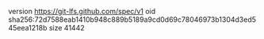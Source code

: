 version https://git-lfs.github.com/spec/v1
oid sha256:72d7588eab1410b948c889b5189a9cd0d69c78046973b1304d3ed545eea1218b
size 41442

